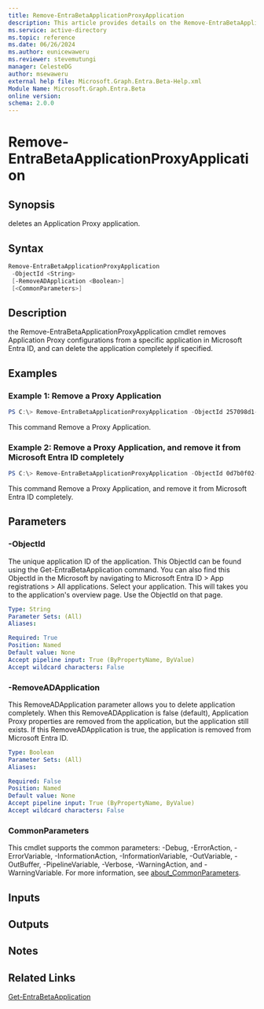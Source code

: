 ```yaml
---
title: Remove-EntraBetaApplicationProxyApplication
description: This article provides details on the Remove-EntraBetaApplicationProxyApplication command.
ms.service: active-directory
ms.topic: reference
ms.date: 06/26/2024
ms.author: eunicewaweru
ms.reviewer: stevemutungi
manager: CelesteDG
author: msewaweru
external help file: Microsoft.Graph.Entra.Beta-Help.xml
Module Name: Microsoft.Graph.Entra.Beta
online version:
schema: 2.0.0
---
```


# Remove-EntraBetaApplicationProxyApplication

## Synopsis
deletes an Application Proxy application.

## Syntax

```powershell
Remove-EntraBetaApplicationProxyApplication 
 -ObjectId <String> 
 [-RemoveADApplication <Boolean>]
 [<CommonParameters>]
```

## Description
the Remove-EntraBetaApplicationProxyApplication cmdlet removes Application Proxy configurations from a specific application in Microsoft Entra ID, and can delete the application completely if specified.

## Examples

### Example 1: Remove a Proxy Application
```powershell
PS C:\> Remove-EntraBetaApplicationProxyApplication -ObjectId 257098d1-f8dd-4efb-88a2-1c92d3654f10
```
This command Remove a Proxy Application.

### Example 2: Remove a Proxy Application, and remove it from Microsoft Entra ID completely

```powershell
PS C:\> Remove-EntraBetaApplicationProxyApplication -ObjectId 0d7b0f02-3f63-414d-8d20-4b8bd0291e42 -RemoveADApplication $true
```

This command Remove a Proxy Application, and remove it from Microsoft Entra ID completely.

## Parameters

### -ObjectId
The unique application ID of the application.
This ObjectId can be found using the Get-EntraBetaApplication command.
You can also find this ObjectId in the Microsoft by navigating to Microsoft Entra ID > App registrations > All applications. Select your application. This will takes you to the application's overview page. Use the ObjectId on that page.

```yaml
Type: String
Parameter Sets: (All)
Aliases:

Required: True
Position: Named
Default value: None
Accept pipeline input: True (ByPropertyName, ByValue)
Accept wildcard characters: False
```

### -RemoveADApplication
This RemoveADApplication parameter allows you to delete application completely.
When this RemoveADApplication is false (default), Application Proxy properties are removed from the application, but the application still exists.
If this RemoveADApplication is true, the application is removed from Microsoft Entra ID.

```yaml
Type: Boolean
Parameter Sets: (All)
Aliases:

Required: False
Position: Named
Default value: None
Accept pipeline input: True (ByPropertyName, ByValue)
Accept wildcard characters: False
```

### CommonParameters
This cmdlet supports the common parameters: -Debug, -ErrorAction, -ErrorVariable, -InformationAction, -InformationVariable, -OutVariable, -OutBuffer, -PipelineVariable, -Verbose, -WarningAction, and -WarningVariable. For more information, see [about_CommonParameters](https://go.microsoft.com/fwlink/?LinkID=113216).

## Inputs

## Outputs

## Notes

## Related Links
[Get-EntraBetaApplication](Get-EntraBetaApplication.md)